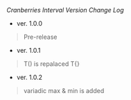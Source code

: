 *Cranberries Interval Version Change Log*  

- ver. 1.0.0  
>Pre-release
- ver. 1.0.1  
> T() is repalaced T{}
- ver. 1.0.2  
> variadic max & min is added
